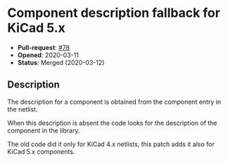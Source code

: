 # Component description fallback for KiCad 5.x

- **Pull-request**: [#78](https://github.com/SchrodingersGat/KiBoM/pull/78)
- **Opened**: 2020-03-11
- **Status**: Merged (2020-03-12)

## Description

The description for a component is obtained from the component entry in the netlist.

When this description is absent the code looks for the description of the component in the library.

The old code did it only for KiCad 4.x netlists, this patch adds it also for KiCad 5.x components.

